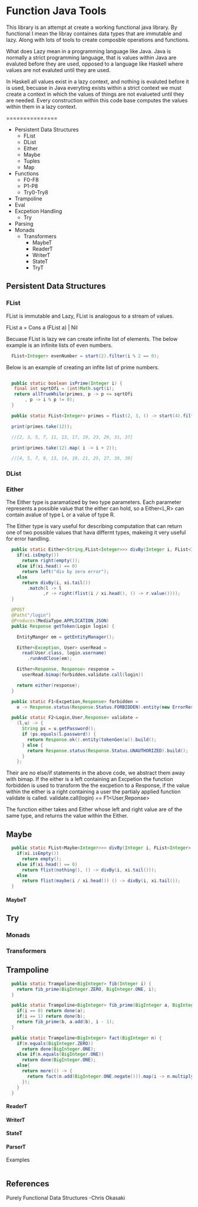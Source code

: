 # Function Java Tools

This library is an attempt at create a working functional java library. By functional I mean the libray containes data types that are immutable and lazy. Along with lots of tools to create composble operations and functions.

What does Lazy mean in a programming language like Java. Java is normally a strict programming language, that is values within Java are evaluted before they are used, opposed to a language like Haskell where values are not evaluted until they are used. 

In Haskell all values exist in a lazy context, and nothing is evaluted before it is used, becuase in Java everyting exists within a strict context we must create a context in which the values of things are not evalueted until they are needed. Every construction within this code base computes the values within them in a lazy context.


===============

* Persistent Data Structures
  * FList
  * DList
  * Either
  * Maybe
  * Tuples
  * Map
* Functions
  * F0-F8
  * P1-P8
  * Try0-Try8
* Trampoline
* Eval
* Excpetion Handling
  * Try
* Parsing
* Monads
  * Transformers
    * MaybeT
    * ReaderT
    * WriterT
    * StateT
    * TryT



## Persistent Data Structures

### FList

FList is immutable and Lazy, FList is analogous to a stream of values.

FList a = Cons a (FList a) | Nil

Becuase FList is lazy we can create infinite list of elements. The below example is an infinite lists of even numbers.

```java
  FList<Integer> evenNumber = start(2).filter(i % 2 == 0);
```
Below is an example of creating an infite list of prime numbers.

```java

  public static boolean isPrime(Integer i) {
   final int sqrtOfi = (int)Math.sqrt(i);
   return allTrueWhile(primes, p -> p <= sqrtOfi
       , p -> i % p != 0);
  }

  public static FList<Integer> primes = flist(2, 3, () -> start(4).filter(Numbers::isPrime));

  print(primes.take(12));

  //[2, 3, 5, 7, 11, 13, 17, 19, 23, 29, 31, 37]

  print(primes.take(12).map( i -> i + 2));

  //[4, 5, 7, 9, 13, 14, 19, 21, 25, 27, 39, 39]
```

### DList

### Either

The Either type is paramatized by two type parameters. Each parameter represents a possible value that the either can hold, so a Either<L,R> can contain avalue of type L or a value of type R.

The Either type is vary useful for describing computation that can return one of two possible values that hava differnt types, makeing it very useful for error handling.

```java
  public static Either<String,FList<Integer>>> divBy(Integer i, FList<Integer> xi) {
    if(xi.isEmpty())
      return right(empty());
    else if(xi.head() == 0)
      return left("div by zero error");
    else
      return divBy(i, xi.tail())
        .match(l -> l
              ,r -> right(flist(i / xi.head(), () -> r.value())));
  }
```

```java
  @POST
  @Path("/login")
  @Produces(MediaType.APPLICATION_JSON)
  public Response getToken(Login login) {

    EntityManger em = getEntityManager();

    Either<Exception, User> userRead =
      read(User.class, login.username)
        .runAndClose(em);

    Either<Response, Response> response =
      userRead.bimap(forbidden,validate.call(login))

    return either(response);
  }

  public static F1<Excpetion,Response> forbidden = 
    e -> Response.status(Response.Status.FORBIDDEN).entity(new ErrorResponse(e.getMessage())).build();

  public static F2<Login,User,Response> validate =
    (l,u) -> {
      String ps = u.getPassword();
      if (ps.equals(l.password)) {
        return Response.ok().entity(tokenGen(u)).build();
      } else {
        return Response.status(Response.Status.UNAUTHORIZED).build();
      }
    };
```

Their are no else/if statements in the above code, we abstract them away with bimap. If the either is a left containing an Excpetion the function forbidden is used to transform the the excpetion to a Response, if the value within the either is a right containing a user the partialy applied function validate is called. validate.call(login) == F1<User,Reponse>

The function either takes and Either whose left and right value are of the same type, and returns the value within the Either.

## Maybe

```java
  public static FList<Maybe<Integer>>> divBy(Integer i, FList<Integer> xi) {
    if(xi.isEmpty())
      return empty();
    else if(xi.head() == 0)
      return flist(nothing(), () -> divBy(i, xi.tail()));
    else
      return flist(maybe(i / xi.head()) () -> divBy(i, xi.tail());
  }
```

#### MaybeT

## Try

### Monads

### Transformers

## Trampoline

```java
  public static Trampoline<BigInteger> fib(Integer i) {
    return fib_prime(BigInteger.ZERO, BigInteger.ONE, i);
  }

  public static Trampoline<BigInteger> fib_prime(BigInteger a, BigInteger b, Integer i) {
    if(i == 0) return done(a);
    if(i == 1) return done(b);
    return fib_prime(b, a.add(b), i - 1);
  }
```

```java
  public static Trampoline<BigInteger> fact(BigInteger n) {
    if(n.equals(BigInteger.ZERO))
      return done(BigInteger.ONE);
    else if(n.equals(BigInteger.ONE))
      return done(BigInteger.ONE);
    else{
      return more(() -> {
        return fact(n.add(BigInteger.ONE.negate())).map(i -> n.multiply(i));
      });
    }
  }
```






#### ReaderT

#### WriterT

#### StateT

#### ParserT

Examples


```java

```

## References

Purely Functional Data Structures -Chris Okasaki
